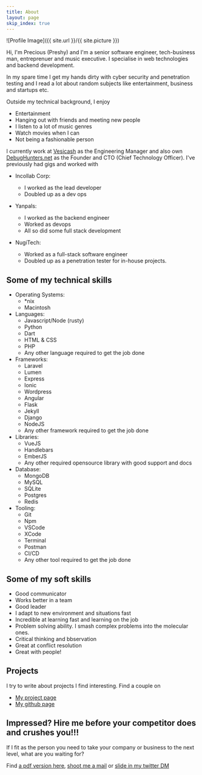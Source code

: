 ```yaml
---
title: About
layout: page
skip_index: true
---
```

![Profile Image]({{ site.url }}/{{ site.picture }})

Hi, I'm Precious (Preshy) and I'm a senior software engineer, tech-business man, entreprenuer and music executive. I specialise in web technologies and backend development. 

In my spare time I get my hands dirty with cyber security and penetration testing 
and I read a lot about random subjects like entertainment, business and startups etc.  

Outside my technical background, I enjoy
- Entertainment
- Hanging out with friends and meeting new people
- I listen to a lot of music genres
- Watch movies when I can
- Not being a fashionable person

I currently work at [Vesicash](https://vesicash.com) as the Engineering Manager and also own [DebugHunters.net](https://debughunters.net) as the Founder and CTO (Chief Technology Officer). I've previously had gigs and worked with

- Incollab Corp:
	- I worked as the lead developer
	- Doubled up as a dev ops

- Yanpals:
	- I worked as the backend engineer
	- Worked as devops
	- All so did some full stack development

- NugiTech:
	- Worked as a full-stack software engineer
	- Doubled up as a penetration tester for in-house projects.

## Some of my technical skills
- Operating Systems:
	- *nix
	- Macintosh
- Languages:
	- Javascript/Node (rusty)
	- Python
	- Dart
	- HTML & CSS
	- PHP
	- Any other language required to get the job done
- Frameworks:
	- Laravel
	- Lumen
	- Express
	- Ionic
	- Wordpress
	- Angular
	- Flask
	- Jekyll
	- Django
	- NodeJS
	- Any other framework required to get the job done
- Libraries:
	- VueJS
	- Handlebars
	- EmberJS
	- Any other required opensource library with good support and docs
- Database:
	- MongoDB
	- MySQL
	- SQLite
	- Postgres
	- Redis
- Tooling:
	- Git
	- Npm
	- VSCode
	- XCode
	- Terminal
	- Postman
	- CI/CD
	- Any other tool required to get the job done

## Some of my soft skills
- Good communicator
- Works better in a team
- Good leader
- I adapt to new environment and situations fast
- Incredible at learning fast and learning on the job
- Problem solving ability. I smash complex problems into the molecular ones.
- Critical thinking and bbservation
- Great at conflict resolution
- Great with people!

## Projects
I try to write about projects I find interesting. Find a couple on
- [My project page](/projects)  
- [My github page](https://github.com/Preshy)  

## Impressed? Hire me before your competitor does and crushes you!!!
If I fit as the person you need to take your company or business to the next level, what are you waiting for?

Find [a pdf version here](https://masterpreshy.com/resume.pdf), [shoot me a mail](mailto:masterpreshy1@gmail.com) or [slide in my twitter DM](https://twitter.com/devpreshy)  
